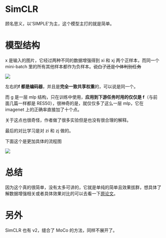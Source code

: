 # SimCLR

顾名思义，以‘SIMPLE’为主，这个模型主打的就是简单。

# 模型结构

x 是输入的图片，它经过两种不同的数据增强得到 xi 和 xj 两个正样本，而同一个 mini-batch 里的所有其他样本都作为负样本。<del>说白了还是个体判别任务</del>

![](https://hdu-cs-wiki.oss-cn-hangzhou.aliyuncs.com/boxcnq5TYzSltn6CsPM3Bn3xxAb.png)

左右的<strong>f 都是编码器</strong>，并且是<strong>完全一致共享权重</strong>的，可以说是同一个。

而 g 是一层 mlp 结构，只在训练中使用，<strong>应用到下游任务时用的仅仅是 f</strong>（与前面几篇一样都是 RES50），很神奇的是，就仅仅多了这么一层 mlp，它在 imagenet 上的正确率直接加了十个点。

关于这点也很奇怪，作者做了很多实验但是也没有很合理的解释。

最后的对比学习是对 zi 和 zj 做的。

下面这个是更加具体的流程图

![](https://hdu-cs-wiki.oss-cn-hangzhou.aliyuncs.com/boxcnj3FZsRiJbWsKW07b9B8Fkb.png)

# 总结

因为这个真的很简单，没有太多可讲的，它就是单纯的简单且效果拔群，想具体了解数据增强相关或者具体效果对比的可以去看一下[原论文](https://arxiv.org/pdf/2002.05709v3)。

# 另外

SimCLR 也有 v2，缝合了 MoCo 的方法，同样不展开了。
